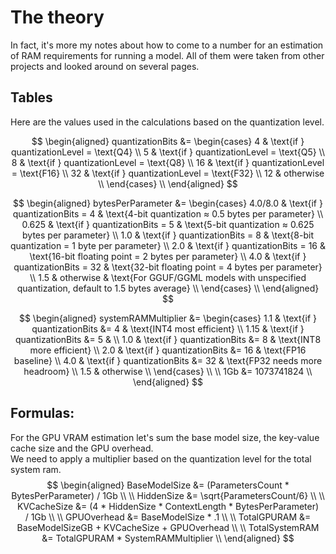 # The theory
In fact, it's more my notes about how to come to a number for an estimation of RAM requirements for running a model. All of them were taken from other projects and looked around on several pages.

## Tables
Here are the values used in the calculations based on the quantization level.   

$$
\begin{aligned}
quantizationBits &=  \begin{cases} 
  4 & \text{if } quantizationLevel = \text{Q4} \\
  5 & \text{if } quantizationLevel = \text{Q5} \\
  8 & \text{if } quantizationLevel = \text{Q8} \\
  16 & \text{if } quantizationLevel = \text{F16} \\
  32 & \text{if } quantizationLevel = \text{F32} \\
  12 & otherwise \\
\end{cases} \\
\end{aligned}
$$

$$
\begin{aligned}
bytesPerParameter &= \begin{cases} 
4.0/8.0 & \text{if } quantizationBits = 4 & \text{4-bit quantization ≈ 0.5 bytes per parameter} \\
0.625 & \text{if } quantizationBits = 5 & \text{5-bit quantization ≈ 0.625 bytes per parameter} \\
1.0 & \text{if } quantizationBits = 8 & \text{8-bit quantization = 1 byte per parameter} \\
2.0 & \text{if } quantizationBits = 16 & \text{16-bit floating point = 2 bytes per parameter} \\
4.0 & \text{if } quantizationBits = 32 & \text{32-bit floating point = 4 bytes per parameter}  \\
1.5 & otherwise & \text{For GGUF/GGML models with unspecified quantization, default to 1.5 bytes average} \\
\end{cases} \\
\end{aligned}
$$ 

$$
\begin{aligned}
systemRAMMultiplier &= \begin{cases}
1.1 & \text{if } quantizationBits &= 4 & \text{INT4 most efficient} \\
1.15 & \text{if } quantizationBits &= 5 & \\
1.0 & \text{if } quantizationBits &= 8  & \text{INT8 more efficient} \\
2.0 & \text{if } quantizationBits &= 16 & \text{FP16 baseline} \\
4.0 & \text{if } quantizationBits &= 32 & \text{FP32 needs more headroom} \\
1.5 & otherwise \\
\end{cases} \\
\\
1Gb &= 1073741824 \\
\end{aligned}
$$  

## Formulas:
For the GPU VRAM estimation let's sum the base model size, the key-value cache size and the GPU overhead.  
We need to apply a multiplier based on the quantization level for the total system ram.   
$$
\begin{aligned}
BaseModelSize &= (ParametersCount * BytesPerParameter) / 1Gb \\ \\
HiddenSize &= \sqrt{ParametersCount/6} \\ \\
KVCacheSize &= (4 * HiddenSize * ContextLength * BytesPerParameter) / 1Gb \\ \\
GPUOverhead &= BaseModelSize * .1 \\ \\
TotalGPURAM &= BaseModelSizeGB + KVCacheSize + GPUOverhead \\ \\
TotalSystemRAM &= TotalGPURAM * SystemRAMMultiplier \\ 
\end{aligned}
$$   
